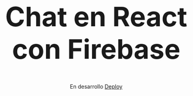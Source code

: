 <h1 align="center" style="font-size: 70px">Chat en React con Firebase</h1>
<p align="center">
    En desarrollo  <a href="https://chat-react-dev.netlify.app/">Deploy</a>
</p>

